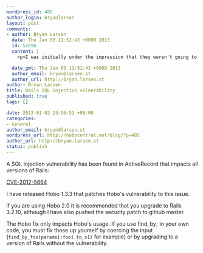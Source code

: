 ```yaml
--- 
wordpress_id: 485
author_login: bryanlarsen
layout: post
comments: 
- author: Bryan Larsen
  date: Thu Jan 03 11:51:43 +0000 2013
  id: 52896
  content: |
    <p>I was initially under the impression that they weren't going to release a fix for 3.0, but 3.0.18 has also been released.   If you upgrade to Rails 3.0.18, there is no need to upgrade to Hobo 1.3.3; it is otherwise identical to Hobo 1.3.2.</p>

  date_gmt: Thu Jan 03 11:51:43 +0000 2013
  author_email: bryan@larsen.st
  author_url: http://bryan.larsen.st
author: Bryan Larsen
title: Rails SQL injection vulnerability
published: true
tags: []

date: 2013-01-02 23:56:51 +00:00
categories: 
- General
author_email: bryan@larsen.st
wordpress_url: http://hobocentral.net/blog/?p=485
author_url: http://bryan.larsen.st
status: publish
---
```

A SQL injection vulnerability has been found in ActiveRecord that
impacts all versions of Rails:

[CVE-2012-5664](https://groups.google.com/forum/?fromgroups=#!topic/rubyonrails-security/DCNTNp_qjFM)

I have released Hobo 1.3.3 that patches Hobo's vulnerability to this issue.

if you are using Hobo 2.0 it is recommended that you upgrade to Rails
3.2.10, although I have also pushed the security patch to github
master.

The Hobo fix only impacts Hobo's usage.   If you use find\_by\_ in your
own code, you must fix those up yourself by coercing the input
(`find_by_foo(params[:foo].to_s1)` for example) or by upgrading to a
version of Rails without the vulnerability.
